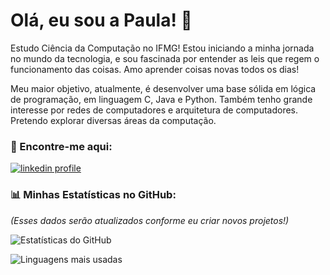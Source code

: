 #  Olá, eu sou a Paula! 👋

Estudo Ciência da Computação no IFMG! Estou iniciando a minha jornada no mundo da tecnologia, e sou fascinada por entender as leis que regem o funcionamento das coisas. Amo aprender coisas novas todos os dias!

Meu maior objetivo, atualmente, é desenvolver uma base sólida em lógica de programação, em linguagem C, Java e Python. Também tenho grande interesse por redes de computadores e arquitetura de computadores. Pretendo explorar diversas áreas da computação.


### 🔗 Encontre-me aqui:

<p align="left">
<a href="https://www.linkedin.com/in/pauladeamorim" target="_blank">
  <img align="center" src="https://img.shields.io/badge/LinkedIn-0077B5?style=for-the-badge&logo=linkedin&logoColor=white" alt="linkedin profile"/>
</a>
</p>

###  📊 Minhas Estatísticas no GitHub:

*(Esses dados serão atualizados conforme eu criar novos projetos!)*

![Estatísticas do GitHub](https://github-readme-stats.vercel.app/api?username=paulamori&show_icons=true&theme=tokyonight)

![Linguagens mais usadas](https://github-readme-stats.vercel.app/api/top-langs/?username=paulamori&layout=compact&theme=tokyonight)

